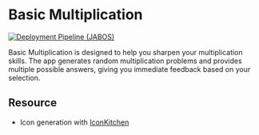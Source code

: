 # Basic Multiplication

[![Deployment Pipeline (JABOS)](https://github.com/angu-software/basic-multiplication/actions/workflows/JABOSPipeline.yml/badge.svg)](https://github.com/angu-software/basic-multiplication/actions/workflows/JABOSPipeline.yml)

Basic Multiplication is designed to help you sharpen your multiplication skills. The app generates random multiplication problems and provides multiple possible answers, giving you immediate feedback based on your selection.

## Resource

* Icon generation with [IconKitchen](https://icon.kitchen)
